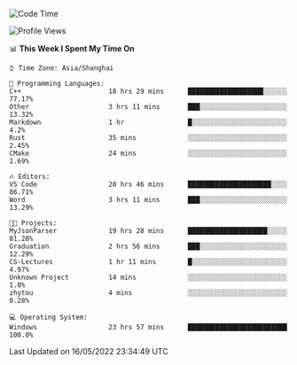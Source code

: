 <!--START_SECTION:waka-->
![Code Time](http://img.shields.io/badge/Code%20Time-23%20hrs%2057%20mins-blue)

![Profile Views](http://img.shields.io/badge/Profile%20Views-81-blue)

📊 **This Week I Spent My Time On** 

```text
⌚︎ Time Zone: Asia/Shanghai

💬 Programming Languages: 
C++                      18 hrs 29 mins      ███████████████████░░░░░░   77.17% 
Other                    3 hrs 11 mins       ███░░░░░░░░░░░░░░░░░░░░░░   13.32% 
Markdown                 1 hr                █░░░░░░░░░░░░░░░░░░░░░░░░   4.2% 
Rust                     35 mins             ░░░░░░░░░░░░░░░░░░░░░░░░░   2.45% 
CMake                    24 mins             ░░░░░░░░░░░░░░░░░░░░░░░░░   1.69%

🔥 Editors: 
VS Code                  20 hrs 46 mins      █████████████████████░░░░   86.71% 
Word                     3 hrs 11 mins       ███░░░░░░░░░░░░░░░░░░░░░░   13.29%

🐱‍💻 Projects: 
MyJsonParser             19 hrs 28 mins      ████████████████████░░░░░   81.28% 
Graduation               2 hrs 56 mins       ███░░░░░░░░░░░░░░░░░░░░░░   12.29% 
CS-Lectures              1 hr 11 mins        █░░░░░░░░░░░░░░░░░░░░░░░░   4.97% 
Unknown Project          14 mins             ░░░░░░░░░░░░░░░░░░░░░░░░░   1.0% 
zhytou                   4 mins              ░░░░░░░░░░░░░░░░░░░░░░░░░   0.28%

💻 Operating System: 
Windows                  23 hrs 57 mins      █████████████████████████   100.0%

```


 Last Updated on 16/05/2022 23:34:49 UTC
<!--END_SECTION:waka-->